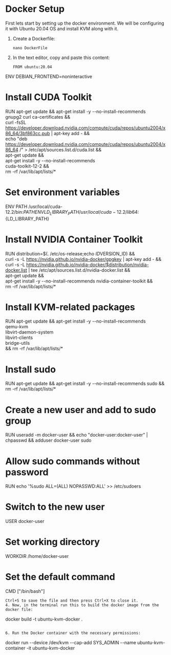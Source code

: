 # Docker Setup
First lets start by setting up the docker environment. We will be configuring it with Ubuntu 20.04 OS and install KVM along with it.

1. Create a Dockerfile:
   ```
   nano DockerFile
   ```
3. In the text editor, copy and paste this content:

   ```
   FROM ubuntu:20.04

ENV DEBIAN_FRONTEND=noninteractive

# Install CUDA Toolkit
RUN apt-get update && apt-get install -y --no-install-recommends \
    gnupg2 curl ca-certificates && \
    curl -fsSL https://developer.download.nvidia.com/compute/cuda/repos/ubuntu2004/x86_64/3bf863cc.pub | apt-key add - && \
    echo "deb https://developer.download.nvidia.com/compute/cuda/repos/ubuntu2004/x86_64 /" > /etc/apt/sources.list.d/cuda.list && \
    apt-get update && \
    apt-get install -y --no-install-recommends \
    cuda-toolkit-12-2 && \
    rm -rf /var/lib/apt/lists/*

# Set environment variables
ENV PATH /usr/local/cuda-12.2/bin:${PATH}
ENV LD_LIBRARY_PATH /usr/local/cuda-12.2/lib64:${LD_LIBRARY_PATH}

# Install NVIDIA Container Toolkit
RUN distribution=$(. /etc/os-release;echo $ID$VERSION_ID) && \
    curl -s -L https://nvidia.github.io/nvidia-docker/gpgkey | apt-key add - && \
    curl -s -L https://nvidia.github.io/nvidia-docker/$distribution/nvidia-docker.list | tee /etc/apt/sources.list.d/nvidia-docker.list && \
    apt-get update && \
    apt-get install -y --no-install-recommends nvidia-container-toolkit && \
    rm -rf /var/lib/apt/lists/*

# Install KVM-related packages
RUN apt-get update && apt-get install -y --no-install-recommends \
    qemu-kvm \
    libvirt-daemon-system \
    libvirt-clients \
    bridge-utils \
    && rm -rf /var/lib/apt/lists/*

# Install sudo
RUN apt-get update && apt-get install -y --no-install-recommends sudo && rm -rf /var/lib/apt/lists/*

# Create a new user and add to sudo group
RUN useradd -m docker-user && echo "docker-user:docker-user" | chpasswd && adduser docker-user sudo

# Allow sudo commands without password
RUN echo '%sudo ALL=(ALL) NOPASSWD:ALL' >> /etc/sudoers

# Switch to the new user
USER docker-user

# Set working directory
WORKDIR /home/docker-user

# Set the default command
CMD ["/bin/bash"]
   ```
   Ctrl+S to save the file and then press Ctrl+X to close it.
4. Now, in the terminal run this to build the docker image from the docker file:
   ```
   docker build -t ubuntu-kvm-docker .
   ```

6. Run the Docker container with the necessary permissions:
   ```
   docker run --device /dev/kvm --cap-add SYS_ADMIN --name ubuntu-kvm-container -it ubuntu-kvm-docker
   ```
